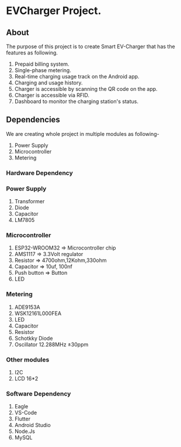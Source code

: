 # EVCharger Project.
## About
The purpose of this project is to create Smart EV-Charger that has the features as following.
1. Prepaid billing system.
2. Single-phase metering.
3. Real-time charging usage track on the Android app. 
4. Charging and usage history.
5. Charger is accessible by scanning the QR code on the app.
6. Charger is accessible via RFID.
7. Dashboard to monitor the charging station's status.

## Dependencies
We are creating whole project in multiple modules as following- 
1. Power Supply
2. Microcontroller
3. Metering

### Hardware Dependency
### Power Supply
1. Transformer
2. Diode
3. Capacitor
4. LM7805
### Microcontroller
1. ESP32-WROOM32 => Microcontroller chip
2. AMS1117 => 3.3Volt regulator
3. Resistor => 4700ohm,12Kohm,330ohm
4. Capacitor => 10uf, 100nf
4. Push button => Button
5. LED
### Metering
1. ADE9153A
2. WSK12161L000FEA 
3. LED
4. Capacitor
5. Resistor
6. Schotkky Diode
7. Oscillator 12.288MHz ±30ppm

### Other modules
1. I2C
2. LCD 16*2

### Software Dependency
1. Eagle
2. VS-Code
3. Flutter
4. Android Studio
5. Node.Js
6. MySQL